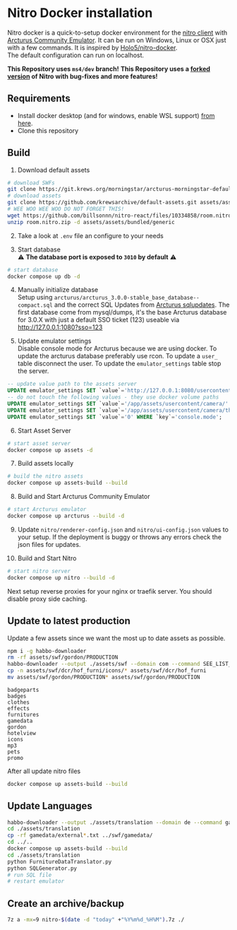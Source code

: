 # Nitro Docker installation
Nitro docker is a quick-to-setup docker environment for the [nitro client](https://github.com/billsonnn/nitro-react) with [Arcturus Community Emulator](https://git.krews.org/morningstar/Arcturus-Community). It can be run on Windows, Linux or OSX just with a few commands. It is inspired by [Holo5/nitro-docker](https://github.com/Holo5/nitro-docker).  
The default configuration can run on localhost.

**This Repository uses `ms4/dev` branch!**
**This Repository uses a [forked version](https://github.com/Gurkengewuerz/nitro) of Nitro with bug-fixes and more features!**

## Requirements
- Install docker desktop (and for windows, enable WSL support) [from here](https://www.docker.com/get-started/).
- Clone this repository

## Build
1. Download default assets
```bash
# download SWFs
git clone https://git.krews.org/morningstar/arcturus-morningstar-default-swf-pack.git assets/swf/
# download assets
git clone https://github.com/krewsarchive/default-assets.git assets/assets/
# WEE WOO WEE WOO DO NOT FORGET THIS!
wget https://github.com/billsonnn/nitro-react/files/10334858/room.nitro.zip
unzip room.nitro.zip -d assets/assets/bundled/generic
```

2. Take a look at `.env` file an configure to your needs

3. Start database  
⚠ **The database port is exposed to `3010` by default** ⚠
```bash
# start database
docker compose up db -d
```

4. Manually initialize database  
Setup using `arcturus/arcturus_3.0.0-stable_base_database--compact.sql` and the correct SQL Updates from [Arcturus sqlupdates](https://git.krews.org/morningstar/Arcturus-Community/-/tree/ms4/dev/sqlupdates).
The first database come from mysql/dumps, it's the base Arcturus database for 3.0.X with just a default SSO ticket (123) useable via http://127.0.0.1:1080?sso=123


5. Update emulator settings  
Disable console mode for Arcturus because we are using docker. To update the arcturus database preferably use rcon. To update a `user_` table disconnect the user. To update the `emulator_settings` table stop the server.
```sql
-- update value path to the assets server
UPDATE emulator_settings SET `value`='http://127.0.0.1:8080/usercontent/camera/' WHERE  `key`='camera.url';
-- do not touch the following values - they use docker volume paths
UPDATE emulator_settings SET `value`='/app/assets/usercontent/camera/' WHERE  `key`='imager.location.output.camera';
UPDATE emulator_settings SET `value`='/app/assets/usercontent/camera/thumbnail/' WHERE  `key`='imager.location.output.thumbnail';
UPDATE emulator_settings SET `value`='0' WHERE `key`='console.mode';
```

6. Start Asset Server
```bash
# start asset server
docker compose up assets -d
```

7. Build assets locally
```bash
# build the nitro assets
docker compose up assets-build --build
```

8. Build and Start Arcturus Community Emulator
```bash
# start Arcturus emulator
docker compose up arcturus --build -d
```

9. Update `nitro/renderer-config.json` and `nitro/ui-config.json` values to your setup. If the deployment is buggy or throws any errors check the json files for updates.

10. Build and Start Nitro
```bash
# start nitro server
docker compose up nitro --build -d
```

Next setup reverse proxies for your nginx or traefik server. You should disable proxy side caching.

## Update to latest production
Update a few assets since we want the most up to date assets as possible.

```bash
npm i -g habbo-downloader
rm -rf assets/swf/gordon/PRODUCTION
habbo-downloader --output ./assets/swf --domain com --command SEE_LIST_BELOW
cp -n assets/swf/dcr/hof_furni/icons/* assets/swf/dcr/hof_furni
mv assets/swf/gordon/PRODUCTION* assets/swf/gordon/PRODUCTION
```

```
badgeparts
badges
clothes
effects
furnitures
gamedata
gordon
hotelview
icons
mp3
pets
promo
```

After all update nitro files
```bash
docker compose up assets-build --build
```


## Update Languages

```bash
habbo-downloader --output ./assets/translation --domain de --command gamedata
cd ./assets/translation
cp -rf gamedata/external*.txt ../swf/gamedata/
cd ../..
docker compose up assets-build --build
cd ./assets/translation
python FurnitureDataTranslator.py
python SQLGenerator.py
# run SQL file
# restart emulator
```

## Create an archive/backup

```bash
7z a -mx=9 nitro-$(date -d "today" +"%Y%m%d_%H%M").7z ./
```
